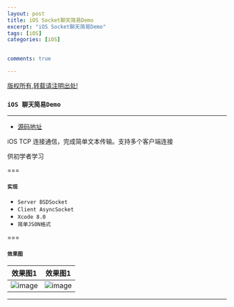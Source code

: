```yaml
---
layout: post
title: iOS Socket聊天简易Demo 
excerpt: "iOS Socket聊天简易Demo"
tags: [iOS]
categories: [iOS]

  
comments: true

---
```



<!--image:
  //不需要img路径
  feature: Gallary/716.jpg 
  feature: http://21232
  credit: JuanFelix
  creditlink: -->
  
[版权所有,转载请注明出处!](https://ifallen.github.io)


### `iOS 聊天简易Demo`

---

- [源码地址](https://github.com/iFallen/HSocketDemo)

>
iOS TCP 连接通信，完成简单文本传输。支持多个客户端连接
>
供初学者学习

===

#### `实现`

- `Server BSDSocket`
- `Client AsyncSocket`
- `Xcode 8.0`
- `简单JSON格式`

===

#### `效果图`

效果图1 |效果图1
------- | -------- 
![image](https://github.com/iFallen/HSocketDemo/raw/master/img/1.png)|![image](https://github.com/iFallen/HSocketDemo/raw/master/img/2.png)


---

	
